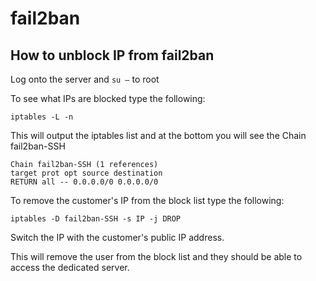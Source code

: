 # fail2ban

## How to unblock IP from fail2ban

Log onto the server and `su –` to root

To see what IPs are blocked type the following:

    iptables -L -n

This will output the iptables list and at the bottom you will see the Chain fail2ban-SSH

    Chain fail2ban-SSH (1 references)
    target prot opt source destination
    RETURN all -- 0.0.0.0/0 0.0.0.0/0

To remove the customer's IP from the block list type the following:

    iptables -D fail2ban-SSH -s IP -j DROP

Switch the IP with the customer's public IP address.

This will remove the user from the block list and they should be able to access the dedicated server.
